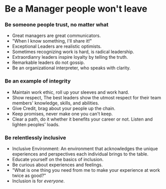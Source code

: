 # Be a Manager people won't leave

### Be someone people trust, no matter what

- Great managers are great communicators.
- "When I know something, I'll share it!"
- Exceptional Leaders are realistic optimists.
- Sometimes recognizing work is hard, is radical leadership.
- Extraordianry leaders inspire loyalty by telling the truth.
- Remarkable leaders do not gossip.
- Be an organizational interpreter, who speaks with clarity.

### Be an example of integrity

- Maintain work ethic, roll up your sleeves and work hard.
- Show respect, The best leaders show the utmost respect for their team members' knowledge, skills, and abilities.
- Give Credit, brag about your people up the chain.
- Keep promises, never make one you can't keep.
- Clear a path, do it whether it benefits your career or not. Listen and lighten peoples' loads.

### Be relentlessly inclusive

- Inclusive Environment: An environment that acknowledges the unique experiences and perspectives each individual brings to the table.
- Educate yourself on the basics of inclusion.
- Be curious about experiences and feelings.
- "What is one thing you need from me to make your experience at work twice as good?"
- Inclusion is for *everyone*.
